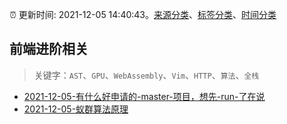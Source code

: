 :alarm_clock: 更新时间: 2021-12-05 14:40:43。[来源分类](../README.md)、[标签分类](../TAGS.md)、[时间分类](../TIMELINE.md)

## 前端进阶相关


> 关键字：`AST`、`GPU`、`WebAssembly`、`Vim`、`HTTP`、`算法`、`全栈`



- [2021-12-05-有什么好申请的-master-项目，想先-run-了在说](https://www.v2ex.com/t/820182) 
- [2021-12-05-蚁群算法原理](https://toutiao.io/k/s5cov4e) 